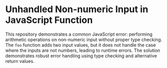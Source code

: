 # Unhandled Non-numeric Input in JavaScript Function

This repository demonstrates a common JavaScript error: performing arithmetic operations on non-numeric input without proper type checking. The `foo` function adds two input values, but it does not handle the case where the inputs are not numbers, leading to runtime errors.  The solution demonstrates robust error handling using type checking and alternative return values.